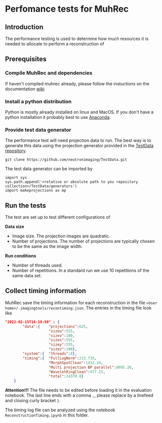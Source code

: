 # Perfomance tests for MuhRec
## Introduction
The performance testing is used to determine how much resources it is needed to allocate to perform a reconstruction of 

## Prerequisites

### Compile MuhRec and dependencies
If haven't compiled muhrec already, please follow the instuctions on the documentation [wiki](https://github.com/neutronimaging/imagingsuite/wiki)

### Install a python distribution
Python is mostly already installed on linux and MacOS. If you don't have a python installation it probably best to use [Anaconda](https://www.anaconda.com/products/individual). 

### Provide test data generator
The performance test will need projection data to run. The best way is to generate this data using the projection generator provided in the [TestData repository](https://github.com/neutronimaging/TestData).

```git clone https://github.com/neutronimaging/TestData.git```

The test data generator can be imported by
```
import sys
sys.path.append('<relative or absolute path to you repository collection>/TestData/generators')
import makeprojections as mp
```

## Run the tests
The test are set up to test different configurations of 

__Data size__
- Image size. The projection images are quadratic.
- Number of projections. The number of projections are typically chosen to be the same as the image width.

__Run conditions__
- Number of threads used.
- Number of repetitions. In a standard run we use 10 repetitions of the same data set.

## Collect timing information
MuhRec save the timing information for each reconstruction in the file ```<User home>/.imagingtools/recontiming.json```. 
The entries in the timing file look like
```json
"2022-02-15T16:19:50" : {
        "data":{    "projections":625, 
                    "sizeu":555, 
                    "sizev":100, 
                    "sizex":555, 
                    "sizey":555, 
                    "sizez":100},
        "system":{  "threads":8},
        "timing":{  "FullLogNorm":213.735, 
                    "MorphSpotClean":1432.24, 
                    "Multi projection BP parallel":8995.26, 
                    "WaveletRingClean":977.15, 
                    "total":24378.8}
    }
```

__Attention!!!__ The file needs to be edited before loading it in the evaluation notebook. The last line ends with a comma ```,```, please replace by a linefeed and closing curly bracket ```}```.

The timing log file can be analyzed using the notebook ```ReconstructionTiming.ipynb``` in this folder.
